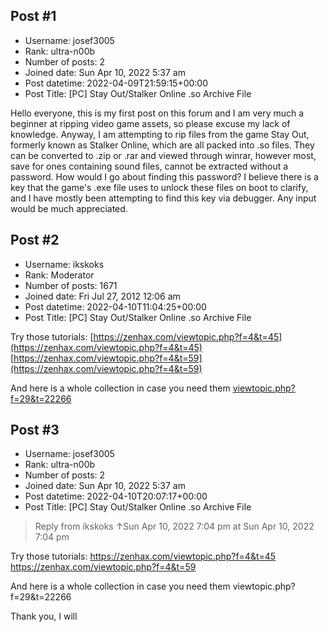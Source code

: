 ## Post #1
- Username: josef3005
- Rank: ultra-n00b
- Number of posts: 2
- Joined date: Sun Apr 10, 2022 5:37 am
- Post datetime: 2022-04-09T21:59:15+00:00
- Post Title: [PC] Stay Out/Stalker Online .so Archive File

Hello everyone, this is my first post on this forum and I am very much a beginner at ripping video game assets, so please excuse my lack of knowledge. Anyway, I am attempting to rip files from the game Stay Out, formerly known as Stalker Online, which are all packed into .so files. They can be converted to .zip or .rar and viewed through winrar, however most, save for ones containing sound files, cannot be extracted without a password. How would I go about finding this password? I believe there is a key that the game's .exe file uses to unlock these files on boot to clarify, and I have mostly been attempting to find this key via debugger. Any input would be much appreciated.
## Post #2
- Username: ikskoks
- Rank: Moderator
- Number of posts: 1671
- Joined date: Fri Jul 27, 2012 12:06 am
- Post datetime: 2022-04-10T11:04:25+00:00
- Post Title: [PC] Stay Out/Stalker Online .so Archive File

Try those tutorials:
[https://zenhax.com/viewtopic.php?f=4&t=45](https://zenhax.com/viewtopic.php?f=4&t=45)
[https://zenhax.com/viewtopic.php?f=4&t=59](https://zenhax.com/viewtopic.php?f=4&t=59)

And here is a whole collection in case you need them [viewtopic.php?f=29&t=22266](https://forum.xentax.com/viewtopic.php?f=29&t=22266)
## Post #3
- Username: josef3005
- Rank: ultra-n00b
- Number of posts: 2
- Joined date: Sun Apr 10, 2022 5:37 am
- Post datetime: 2022-04-10T20:07:17+00:00
- Post Title: [PC] Stay Out/Stalker Online .so Archive File

> Reply from ikskoks ↑Sun Apr 10, 2022 7:04 pm at Sun Apr 10, 2022 7:04 pm
>
> 
Try those tutorials:
https://zenhax.com/viewtopic.php?f=4&t=45
https://zenhax.com/viewtopic.php?f=4&t=59

And here is a whole collection in case you need them viewtopic.php?f=29&t=22266

Thank you, I will
